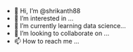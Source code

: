 - 👋 Hi, I’m @shrikanth88
- 👀 I’m interested in ...
- 🌱 I’m currently learning data science...
- 💞️ I’m looking to collaborate on ...
- 📫 How to reach me ...

<!---
shrikanth88/shrikanth88 is a ✨ special ✨ repository because its `README.md` (this file) appears on your GitHub profile.
You can click the Preview link to take a look at your changes.
--->
